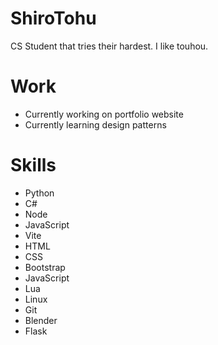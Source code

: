 # ShiroTohu
CS Student that tries their hardest. I like touhou.

# Work
 - Currently working on portfolio website
 - Currently learning design patterns

# Skills
 - Python
 - C#
 - Node
 - JavaScript
 - Vite
 - HTML
 - CSS
 - Bootstrap
 - JavaScript
 - Lua
 - Linux
 - Git
 - Blender
 - Flask
